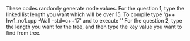 These codes randomly generate node values.
For the question 1, type the linked list length you want which will be over 15.
To compile type 'g++ hw1_no1.cpp -Wall -std=c++17' and to execute ''
For the question 2, type the length you want for the tree, and then type the key value you want to find from tree.

